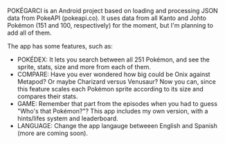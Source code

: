 POKÉGARCI is an Android project based on loading and processing JSON data from PokeAPI (pokeapi.co). It uses data from all Kanto and Johto Pokémon (151 and 100, respectively) for the moment, but I'm planning to add all of them.

The app has some features, such as:

- POKÉDEX: It lets you search between all 251 Pokémon, and see the sprite, stats, size and more from each of them.
- COMPARE: Have you ever wondered how big could be Onix against Metapod? Or maybe Charizard versus Venusaur? Now you can, since this feature scales each Pokémon sprite according to its size and compares their stats.
- GAME: Remember that part from the episodes when you had to guess "Who's that Pokémon?"? This app includes my own version, with a hints/lifes system and leaderboard.
- LANGUAGE: Change the app langauge betweeen English and Spanish (more are coming soon).
